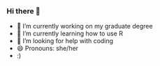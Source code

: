 ### Hi there 👋

- 🔭 I’m currently working on my graduate degree 
- 🌱 I’m currently learning how to use R
- 🤔 I’m looking for help with coding
- 😄 Pronouns: she/her
- :) 